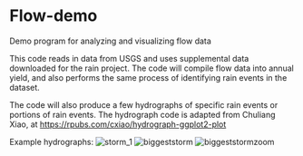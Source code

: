 # Flow-demo
Demo program for analyzing and visualizing flow data

This code reads in data from USGS and uses supplemental data downloaded for the rain project.
The code will compile flow data into annual yield, and also performs the same process of identifying rain events in the dataset.

The code will also produce a few hydrographs of specific rain events or portions of rain events.
The hydrograph code is adapted from Chuliang Xiao, at https://rpubs.com/cxiao/hydrograph-ggplot2-plot

Example hydrographs:
![storm_1](https://github.com/justinkhiga/Flow-demo/assets/89282137/36d31b55-25a9-4f26-8318-34132d021f23)
![biggeststorm](https://github.com/justinkhiga/Flow-demo/assets/89282137/d5c59c9c-693a-4216-b6e2-432a5076a27c)
![biggeststormzoom](https://github.com/justinkhiga/Flow-demo/assets/89282137/7c7ea1a7-db61-4ca2-99b2-a7765b851701)
